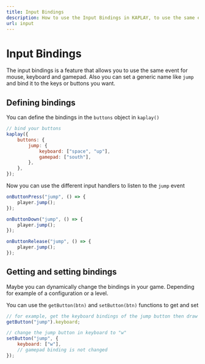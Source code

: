 ```yaml
---
title: Input Bindings
description: How to use the Input Bindings in KAPLAY, to use the same event for mouse, keyboard and gamepad.
url: input
---
```


# Input Bindings

The input bindings is a feature that allows you to use the same event for mouse,
keyboard and gamepad. Also you can set a generic name like `jump` and bind it to
the keys or buttons you want.

## Defining bindings

You can define the bindings in the `buttons` object in `kaplay()`

```js
// bind your buttons
kaplay({
    buttons: {
        jump: {
            keyboard: ["space", "up"],
            gamepad: ["south"],
        },
    },
});
```

Now you can use the different input handlers to listen to the `jump` event

```js
onButtonPress("jump", () => {
    player.jump();
});

onButtonDown("jump", () => {
    player.jump();
});

onButtonRelease("jump", () => {
    player.jump();
});
```

## Getting and setting bindings

Maybe you can dynamically change the bindings in your game. Depending for
example of a configuration or a level.

You can use the `getButton(btn)` and `setButton(btn)` functions to get and set

```js
// for example, get the keyboard bindings of the jump button then draw ui
getButton("jump").keyboard;
```

```js
// change the jump button in keyboard to "w"
setButton("jump", {
    keyboard: ["w"],
    // gamepad binding is not changed
});
```
